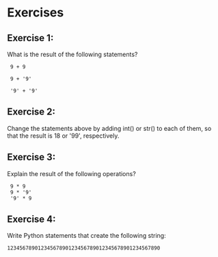 
# Exercises

## Exercise 1:

What is the result of the following statements?

     9 + 9

     9 + '9'

     '9' + '9'


## Exercise 2:

Change the statements above by adding int() or str() to each of them, so that the result is 18 or '99', respectively.


## Exercise 3:

Explain the result of the following operations?

     9 * 9
     9 * '9'
     '9' * 9

## Exercise 4:

Write Python statements that create the following string:

    12345678901234567890123456789012345678901234567890
    